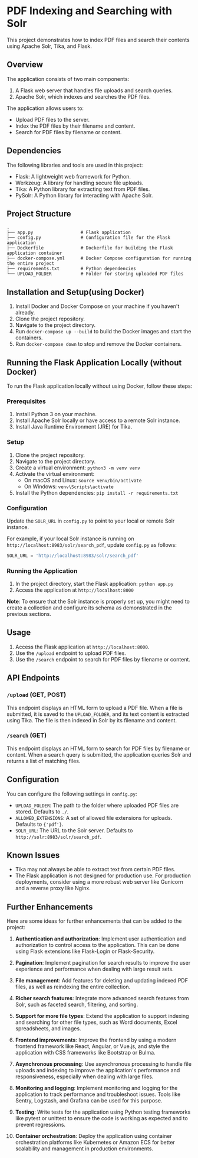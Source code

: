 # PDF Indexing and Searching with Solr

This project demonstrates how to index PDF files and search their contents using Apache Solr, Tika, and Flask.

## Overview

The application consists of two main components:

1. A Flask web server that handles file uploads and search queries.
2. Apache Solr, which indexes and searches the PDF files.

The application allows users to:

- Upload PDF files to the server.
- Index the PDF files by their filename and content.
- Search for PDF files by filename or content.

## Dependencies

The following libraries and tools are used in this project:

- Flask: A lightweight web framework for Python.
- Werkzeug: A library for handling secure file uploads.
- Tika: A Python library for extracting text from PDF files.
- PySolr: A Python library for interacting with Apache Solr.

## Project Structure

```
.
├── app.py                  # Flask application
├── config.py               # Configuration file for the Flask application
├── Dockerfile              # Dockerfile for building the Flask application container
├── docker-compose.yml      # Docker Compose configuration for running the entire project
├── requirements.txt        # Python dependencies
└── UPLOAD_FOLDER           # Folder for storing uploaded PDF files
```

## Installation and Setup(using Docker)

1. Install Docker and Docker Compose on your machine if you haven't already.
2. Clone the project repository.
3. Navigate to the project directory.
4. Run `docker-compose up --build` to build the Docker images and start the containers.
5. Run `docker-compose down` to stop and remove the Docker containers.

## Running the Flask Application Locally (without Docker)

To run the Flask application locally without using Docker, follow these steps:

### Prerequisites

1. Install Python 3 on your machine.
2. Install Apache Solr locally or have access to a remote Solr instance.
3. Install Java Runtime Environment (JRE) for Tika.

### Setup

1. Clone the project repository.
2. Navigate to the project directory.
3. Create a virtual environment: `python3 -m venv venv`
4. Activate the virtual environment:
   - On macOS and Linux: `source venv/bin/activate`
   - On Windows: `venv\Scripts\activate`
5. Install the Python dependencies: `pip install -r requirements.txt`

### Configuration

Update the `SOLR_URL` in `config.py` to point to your local or remote Solr instance.

For example, if your local Solr instance is running on `http://localhost:8983/solr/search_pdf`, update `config.py` as follows:

```python
SOLR_URL = 'http://localhost:8983/solr/search_pdf'
```

### Running the Application

1. In the project directory, start the Flask application: `python app.py`
2. Access the application at `http://localhost:8000`

**Note**: To ensure that the Solr instance is properly set up, you might need to create a collection and configure its schema as demonstrated in the previous sections.

## Usage

1. Access the Flask application at `http://localhost:8000`.
2. Use the `/upload` endpoint to upload PDF files.
3. Use the `/search` endpoint to search for PDF files by filename or content.

## API Endpoints

### `/upload` (GET, POST)

This endpoint displays an HTML form to upload a PDF file. When a file is submitted, it is saved to the `UPLOAD_FOLDER`, and its text content is extracted using Tika. The file is then indexed in Solr by its filename and content.

### `/search` (GET)

This endpoint displays an HTML form to search for PDF files by filename or content. When a search query is submitted, the application queries Solr and returns a list of matching files.

## Configuration

You can configure the following settings in `config.py`:

- `UPLOAD_FOLDER`: The path to the folder where uploaded PDF files are stored. Defaults to `./`.
- `ALLOWED_EXTENSIONS`: A set of allowed file extensions for uploads. Defaults to `{'pdf'}`.
- `SOLR_URL`: The URL to the Solr server. Defaults to `http://solr:8983/solr/search_pdf`.

## Known Issues

- Tika may not always be able to extract text from certain PDF files.
- The Flask application is not designed for production use. For production deployments, consider using a more robust web server like Gunicorn and a reverse proxy like Nginx.

## Further Enhancements

Here are some ideas for further enhancements that can be added to the project:

1. **Authentication and authorization**: Implement user authentication and authorization to control access to the application. This can be done using Flask extensions like Flask-Login or Flask-Security.

2. **Pagination**: Implement pagination for search results to improve the user experience and performance when dealing with large result sets.

3. **File management**: Add features for deleting and updating indexed PDF files, as well as reindexing the entire collection.

4. **Richer search features**: Integrate more advanced search features from Solr, such as faceted search, filtering, and sorting.

5. **Support for more file types**: Extend the application to support indexing and searching for other file types, such as Word documents, Excel spreadsheets, and images.

6. **Frontend improvements**: Improve the frontend by using a modern frontend framework like React, Angular, or Vue.js, and style the application with CSS frameworks like Bootstrap or Bulma.

7. **Asynchronous processing**: Use asynchronous processing to handle file uploads and indexing to improve the application's performance and responsiveness, especially when dealing with large files.

8. **Monitoring and logging**: Implement monitoring and logging for the application to track performance and troubleshoot issues. Tools like Sentry, Logstash, and Grafana can be used for this purpose.

9. **Testing**: Write tests for the application using Python testing frameworks like pytest or unittest to ensure the code is working as expected and to prevent regressions.

10. **Container orchestration**: Deploy the application using container orchestration platforms like Kubernetes or Amazon ECS for better scalability and management in production environments.
